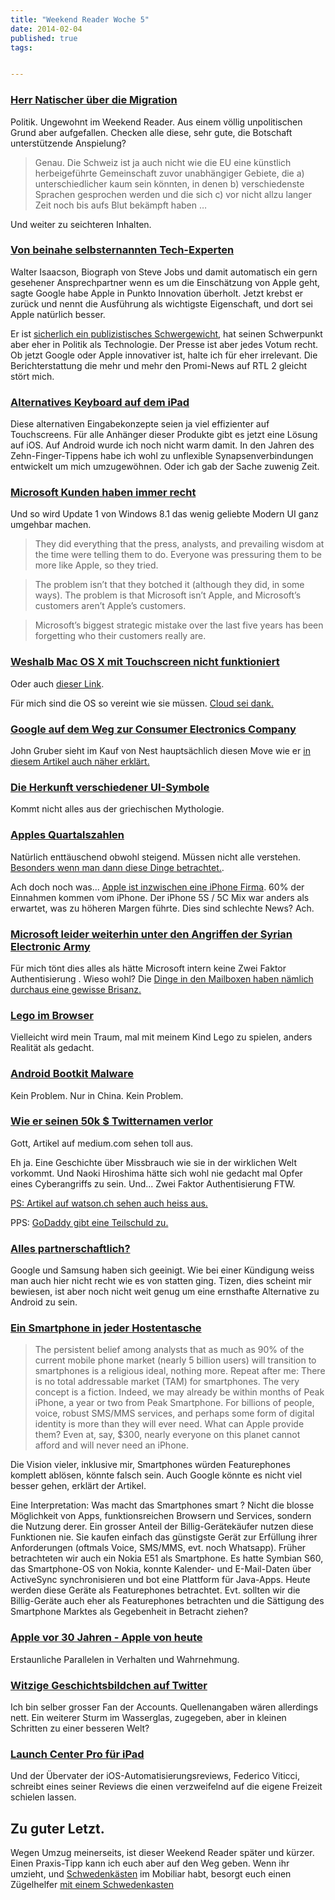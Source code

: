 ```yaml
---
title: "Weekend Reader Woche 5"
date: 2014-02-04
published: true
tags: 


---
```



### [Herr Natischer über die Migration](http://natischer.tumblr.com/post/75354907092/migrationshintergruende)

Politik. Ungewohnt im Weekend Reader. Aus einem völlig unpolitischen Grund aber aufgefallen. Checken alle diese, sehr gute, die Botschaft unterstützende Anspielung?

>Genau. Die Schweiz ist ja auch nicht wie die EU eine künstlich herbeigeführte Gemeinschaft zuvor unabhängiger Gebiete, die a) unterschiedlicher kaum sein könnten, in denen b) verschiedenste Sprachen gesprochen werden und die sich c) vor nicht allzu langer Zeit noch bis aufs Blut bekämpft haben …

Und weiter zu seichteren Inhalten.

### [Von beinahe selbsternannten Tech-Experten](http://9to5mac.com/2014/01/31/jobs-biographer-isaacson-back-pedals-on-innovation-comments-says-execution-is-what-really-matters-apple-is-best/)

Walter Isaacson, Biograph von Steve Jobs und damit automatisch ein gern gesehener Ansprechpartner wenn es um die Einschätzung von Apple geht, sagte Google habe Apple in Punkto Innovation überholt. Jetzt krebst er zurück und nennt die Ausführung als wichtigste Eigenschaft, und dort sei Apple natürlich besser.

Er ist [sicherlich ein publizistisches Schwergewicht](http://en.wikipedia.org/wiki/Walter_Isaacson), hat seinen Schwerpunkt aber eher in Politik als Technologie. Der Presse ist aber jedes Votum recht. Ob jetzt Google oder Apple innovativer ist, halte ich für eher irrelevant. Die Berichterstattung die mehr und mehr den Promi-News auf RTL 2 gleicht stört mich. 

### [Alternatives Keyboard auf dem iPad](http://9to5mac.com/2014/01/30/swiftkey-keyboard-arrives-on-ios-as-evernote-infused-app-third-party-integration-possible/)

Diese alternativen Eingabekonzepte seien ja viel effizienter auf Touchscreens. Für alle Anhänger dieser Produkte gibt es jetzt eine Lösung auf iOS. Auf Android wurde ich noch nicht warm damit. In den Jahren des Zehn-Finger-Tippens habe ich wohl zu unflexible Synapsenverbindungen entwickelt um mich umzugewöhnen. Oder ich gab der Sache zuwenig Zeit. 

### [Microsoft Kunden haben immer recht](http://www.marco.org/2014/01/31/microsoft-customers-defeat-microsoft)

Und so wird Update 1 von Windows 8.1 das wenig geliebte  Modern UI  ganz umgehbar machen. 

>They did everything that the press, analysts, and prevailing wisdom at the time were telling them to do. Everyone was pressuring them to be more like Apple, so they tried.

>The problem isn’t that they botched it (although they did, in some ways). The problem is that Microsoft isn’t Apple, and Microsoft’s customers aren’t Apple’s customers. 

>Microsoft’s biggest strategic mistake over the last five years has been forgetting who their customers really are.

### [Weshalb Mac OS X mit Touchscreen nicht funktioniert](http://daringfireball.net/linked/2014/01/30/drang-touch)

Oder auch [dieser Link](http://daringfireball.net/linked/2014/01/30/kirk-unify).

Für mich sind die OS so vereint wie sie müssen. [Cloud sei dank.](http://consumerized.net/post/59681849382/what-a-difference-a-decade-makes-client-platforms) 

### [Google auf dem Weg zur Consumer Electronics Company](http://daringfireball.net/linked/2014/01/30/techcrunch)

John Gruber sieht im Kauf von Nest hauptsächlich diesen  Move  wie er [in diesem Artikel auch näher erklärt.](http://daringfireball.net/2014/01/lemonade_space_station)

### [Die Herkunft verschiedener UI-Symbole](https://readymag.com/shuffle/ui-symbols/)

Kommt nicht alles aus der griechischen Mythologie. 

### [Apples Quartalszahlen](http://verynicewebsite.net/2014/01/the-mac-is-doing-just-fine/)

Natürlich enttäuschend obwohl steigend. Müssen nicht alle verstehen. [Besonders wenn man dann diese Dinge betrachtet.](http://parislemon.com/post/74794448897/one-of-these-companies-is-not-like-the-others-can).

Ach doch noch was... [Apple ist inzwischen eine iPhone Firma](http://parislemon.com/post/74792148262/the-iphone-company). 60% der Einnahmen kommen vom iPhone. Der iPhone 5S / 5C Mix war anders als erwartet, was zu höheren Margen führte. Dies sind schlechte News? Ach.

### [Microsoft leider weiterhin unter den Angriffen der  Syrian Electronic Army ](http://blogs.technet.com/b/trustworthycomputing/archive/2014/01/24/post.aspx)

Für mich tönt dies alles als hätte Microsoft intern keine  Zwei Faktor Authentisierung . Wieso wohl? Die [Dinge in den Mailboxen haben nämlich durchaus eine gewisse Brisanz.](http://www.techi.com/2014/01/law-enforcement-documents-stolen-from-microsoft-by-hackers/?news=y)

### [Lego im Browser](http://stadt-bremerhaven.de/google-weitet-lego-experiment-aus/)

Vielleicht wird mein Traum, mal mit meinem Kind Lego zu spielen, anders Realität als gedacht. 

### [Android Bootkit Malware](http://thenextweb.com/insider/2014/01/27/first-android-bootkit-malware-spotted-reportedly-found-350000-mobile-devices-china/)

Kein Problem. Nur in China. Kein Problem.

### [Wie er seinen 50k $ Twitternamen verlor](https://medium.com/cyber-security/24eb09e026dd)

Gott, Artikel auf medium.com sehen toll aus.

Eh ja. Eine Geschichte über Missbrauch wie sie in der wirklichen Welt vorkommt. Und Naoki Hiroshima hätte sich wohl nie gedacht mal Opfer eines Cyberangriffs zu sein. Und...  Zwei Faktor Authentisierung  FTW. 

[PS: Artikel auf watson.ch sehen auch heiss aus.](http://www.watson.ch/Digital+%26+Games/articles/640163284-Zu-Besuch-bei-Drogenh%C3%A4ndlern%2C-P%C3%A4dophilen-und-Auftragskillern)

PPS: [GoDaddy gibt eine Teilschuld zu.](http://thenextweb.com/insider/2014/01/30/godaddy-accepts-partial-responsibility-social-engineering-attack-ns-customer-account/)

### [Alles partnerschaftlich?](http://daringfireball.net/linked/2014/01/29/google-samsung)

Google und Samsung haben sich geeinigt. Wie bei einer Kündigung weiss man auch hier nicht recht wie es von statten ging. Tizen, dies scheint mir bewiesen, ist aber noch nicht weit genug um eine ernsthafte Alternative zu Android zu sein. 

### [Ein Smartphone in jeder Hostentasche](http://techpinions.com/my_verse_is_the_destruction_of_everything/27065)

>The persistent belief among analysts that  as much as 90% of the current mobile phone market (nearly 5 billion users) will transition to smartphones is a religious ideal, nothing more. Repeat after me: There is no total addressable market (TAM) for smartphones. The very concept is a fiction. Indeed, we may already be within months of Peak iPhone, a year or two from Peak Smartphone. For billions of people, voice, robust SMS/MMS services, and perhaps some form of digital identity is more than they will ever need. What can Apple provide them? Even at, say, $300, nearly everyone on this planet cannot afford and will never need an iPhone.

Die Vision vieler, inklusive mir, Smartphones würden Featurephones komplett ablösen, könnte falsch sein. Auch Google könnte es nicht viel besser gehen, erklärt der Artikel. 

Eine Interpretation: Was macht das Smartphones  smart ? Nicht die blosse Möglichkeit von Apps, funktionsreichen Browsern und Services, sondern die Nutzung derer. Ein grosser Anteil der  Billig-Gerätekäufer  nutzen diese Funktionen nie. Sie kaufen einfach das günstigste Gerät zur Erfüllung ihrer Anforderungen (oftmals Voice, SMS/MMS, evt. noch Whatsapp). Früher betrachteten wir auch ein Nokia E51 als Smartphone. Es hatte Symbian S60, das Smartphone-OS von Nokia, konnte Kalender- und E-Mail-Daten über ActiveSync synchronisieren und bot eine Plattform für Java-Apps. Heute werden diese Geräte als Featurephones betrachtet. Evt. sollten wir die Billig-Geräte auch eher als Featurephones betrachten und die Sättigung des Smartphone Marktes als Gegebenheit in Betracht ziehen?

### [Apple vor 30 Jahren - Apple von heute](http://parislemon.com/post/74920633549/30-years-ago-apple-was-the-same-company)

Erstaunliche Parallelen in Verhalten und Wahrnehmung. 

### [Witzige Geschichtsbildchen auf Twitter](http://www.elezea.com/2014/01/historypics-twitter-attribution/)

Ich bin selber grosser Fan der Accounts. Quellenangaben wären allerdings nett. Ein weiterer Sturm im Wasserglas, zugegeben, aber in kleinen Schritten zu einer besseren Welt?

### [Launch Center Pro für iPad](http://www.macstories.net/reviews/launch-center-pro-for-ipad-review/)

Und der  Übervater  der iOS-Automatisierungsreviews, Federico Viticci, schreibt eines seiner Reviews die einen verzweifelnd auf die eigene Freizeit schielen lassen. 

## Zu guter Letzt.

Wegen Umzug meinerseits, ist dieser Weekend Reader später und kürzer. Einen Praxis-Tipp kann ich euch aber auf den Weg geben. Wenn ihr umzieht, und [Schwedenkästen](https://www.alder-eisenhut.ch/shop/product-search.action;jsessionid=EA2913C027E4E7F161EACD5D1F74556B?searchTerm=Schwedenkasten) im Mobiliar habt, besorgt euch einen Zügelhelfer [mit einem Schwedenkasten](https://twitter.com/micazed/status/429670082995027968/photo/1)